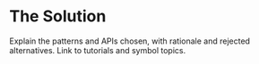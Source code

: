 # The Solution

Explain the patterns and APIs chosen, with rationale and rejected alternatives.
Link to tutorials and symbol topics.
